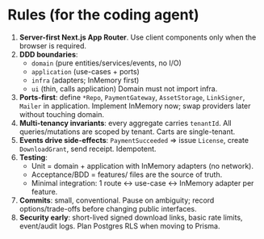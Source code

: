 # Rules (for the coding agent)

1) **Server-first Next.js App Router**. Use client components only when the browser is required.
2) **DDD boundaries**: 
   - `domain` (pure entities/services/events, no I/O)
   - `application` (use-cases + ports)
   - `infra` (adapters; InMemory first)
   - `ui` (thin, calls application)
   Domain must not import infra.
3) **Ports-first**: define `*Repo`, `PaymentGateway`, `AssetStorage`, `LinkSigner`, `Mailer` in application. Implement InMemory now; swap providers later without touching domain.
4) **Multi-tenancy invariants**: every aggregate carries `tenantId`. All queries/mutations are scoped by tenant. Carts are single-tenant.
5) **Events drive side-effects**: `PaymentSucceeded` ⇒ issue `License`, create `DownloadGrant`, send receipt. Idempotent.
6) **Testing**: 
   - Unit = domain + application with InMemory adapters (no network).
   - Acceptance/BDD = features/ files are the source of truth.
   - Minimal integration: 1 route ↔ use-case ↔ InMemory adapter per feature.
7) **Commits**: small, conventional. Pause on ambiguity; record options/trade-offs before changing public interfaces.
8) **Security early**: short-lived signed download links, basic rate limits, event/audit logs. Plan Postgres RLS when moving to Prisma.
